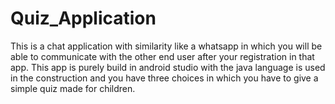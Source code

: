 # Quiz_Application
This is a chat application with similarity like a whatsapp in which you will be able to communicate with the other end user after your registration in that app. This app is purely build in android studio with the java language is used in the construction and you have three choices in which you have to give a simple quiz made for children.
